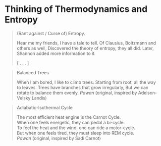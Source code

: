 Thinking of Thermodynamics and Entropy
======================================

> (Rant against / Curse of) Entropy.
>
> Hear me my friends, I have a tale to tell.
> Of Clausius, Boltzmann and others as well,
> Discovered the theory of entropy, they all did.
> Later, Shannon added more information to it.
>
> [ . . . ]
>

> Balanced Trees
>
> When I am bored, I like to climb trees.
> Starting from root, all the way to leaves.
> Trees have branches that grow irregularly,
> But we can rotate to balance them evenly.
> <cite>Pawan</cite> (original, inspired by Adelson-Velsky Landis)
>

> Adiabatic-Isothermal Cycle  
>
> The most efficient heat engine is the Carnot Cycle.  
> When one feels energetic, they can pedal a bi-cycle.  
> To feel the heat and the wind, one can ride a motor-cycle.  
> But when one feels tired, they must sleep into REM cycle.  
> <cite>Pawan</cite> (original, inspired by Sadi Carnot)  
>